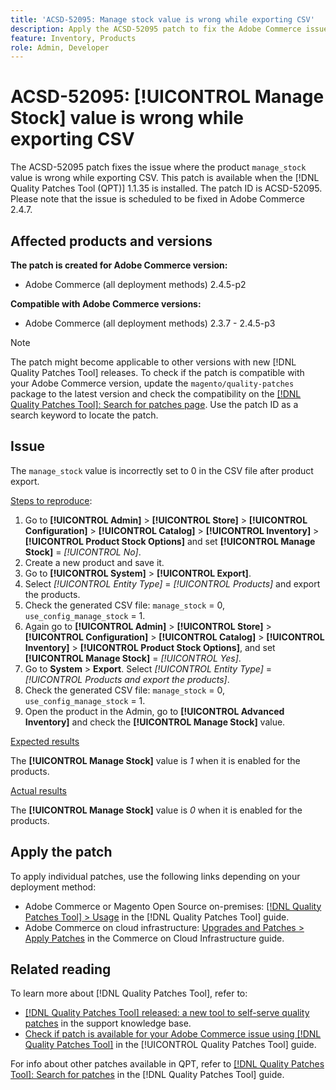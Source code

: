 ```yaml
---
title: 'ACSD-52095: Manage stock value is wrong while exporting CSV'
description: Apply the ACSD-52095 patch to fix the Adobe Commerce issue where the product manage stock value is wrong while exporting CSV.
feature: Inventory, Products
role: Admin, Developer
---
```

# ACSD-52095: [!UICONTROL Manage Stock] value is wrong while exporting CSV

The ACSD-52095 patch fixes the issue where the product `manage_stock` value is wrong while exporting CSV. This patch is available when the [!DNL Quality Patches Tool (QPT)] 1.1.35 is installed. The patch ID is ACSD-52095. Please note that the issue is scheduled to be fixed in Adobe Commerce 2.4.7.

## Affected products and versions

**The patch is created for Adobe Commerce version:**

* Adobe Commerce (all deployment methods) 2.4.5-p2

**Compatible with Adobe Commerce versions:**

* Adobe Commerce (all deployment methods) 2.3.7 - 2.4.5-p3

>[!NOTE]
>
>The patch might become applicable to other versions with new [!DNL Quality Patches Tool] releases. To check if the patch is compatible with your Adobe Commerce version, update the `magento/quality-patches` package to the latest version and check the compatibility on the [[!DNL Quality Patches Tool]: Search for patches page](https://experienceleague.adobe.com/tools/commerce-quality-patches/index.html). Use the patch ID as a search keyword to locate the patch.

## Issue

The `manage_stock` value is incorrectly set to 0 in the CSV file after product export.

<u>Steps to reproduce</u>:

1. Go to **[!UICONTROL Admin]** > **[!UICONTROL Store]** > **[!UICONTROL Configuration]** > **[!UICONTROL Catalog]** > **[!UICONTROL Inventory]** > **[!UICONTROL Product Stock Options]** and set **[!UICONTROL Manage Stock]** = *[!UICONTROL No]*.
1. Create a new product and save it.
1. Go to **[!UICONTROL System]** > **[!UICONTROL Export]**.
1. Select *[!UICONTROL Entity Type]* = *[!UICONTROL Products]* and export the products.
1. Check the generated CSV file: `manage_stock` = 0, `use_config_manage_stock` = 1.
1. Again go to **[!UICONTROL Admin]** > **[!UICONTROL Store]** > **[!UICONTROL Configuration]** > **[!UICONTROL Catalog]** > **[!UICONTROL Inventory]** > **[!UICONTROL Product Stock Options]**, and set  **[!UICONTROL Manage Stock]** = *[!UICONTROL Yes]*.
1. Go to **System** > **Export**.
Select *[!UICONTROL Entity Type]* = *[!UICONTROL Products and export the products]*.
1. Check the generated CSV file: `manage_stock` = 0, `use_config_manage_stock` = 1.
1. Open the product in the Admin, go to **[!UICONTROL Advanced Inventory]** and check the **[!UICONTROL Manage Stock]** value.

<u>Expected results</u>

The **[!UICONTROL Manage Stock]** value is *1* when it is enabled for the products.

<u>Actual results</u>

The **[!UICONTROL Manage Stock]** value is *0* when it is enabled for the products.

## Apply the patch

To apply individual patches, use the following links depending on your deployment method:

* Adobe Commerce or Magento Open Source on-premises: [[!DNL Quality Patches Tool] > Usage](<https://experienceleague.adobe.com/docs/commerce-operations/tools/quality-patches-tool/usage.html>) in the [!DNL Quality Patches Tool] guide.
* Adobe Commerce on cloud infrastructure: [Upgrades and Patches > Apply Patches](https://experienceleague.adobe.com/docs/commerce-cloud-service/user-guide/develop/upgrade/apply-patches.html) in the Commerce on Cloud Infrastructure guide.

## Related reading

To learn more about [!DNL Quality Patches Tool], refer to:

* [[!DNL Quality Patches Tool] released: a new tool to self-serve quality patches](https://experienceleague.adobe.com/en/docs/commerce-knowledge-base/kb/announcements/commerce-announcements/magento-quality-patches-released-new-tool-to-self-serve-quality-patches) in the support knowledge base.
* [Check if patch is available for your Adobe Commerce issue using [!DNL Quality Patches Tool]](/help/tools/quality-patches-tool/patches-available-in-qpt/check-patch-for-magento-issue-with-magento-quality-patches.md) in the [!UICONTROL Quality Patches Tool] guide.


For info about other patches available in QPT, refer to [[!DNL Quality Patches Tool]: Search for patches](<https://experienceleague.adobe.com/tools/commerce-quality-patches/index.html>) in the [!DNL Quality Patches Tool] guide.
